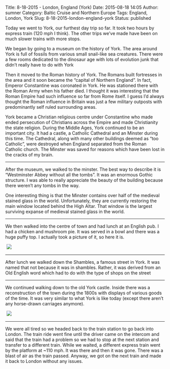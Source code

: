 Title: 8-18-2015 - London, England (York)
Date: 2015-08-18 14:05
Author: sumner
Category: Baltic Cruise and Northern Europe
Tags: England, London, York
Slug: 8-18-2015-london-england-york
Status: published

Today we went to York, our furthest day trip so far. It took two hours
by express train (120 mph I think). The other trips we’ve made have been
on much slower trains with more stops.

We began by going to a museum on the history of York. The area around
York is full of fossils from various small snail-like sea creatures.
There were a few rooms dedicated to the dinosaur age with lots of
evolution junk that didn’t really have to do with York

Then it moved to the Roman history of York. The Romans built fortresses
in the area and it soon became the “capital of Northern England”. In
fact, Emperor Constantine was coronated in York. He was stationed there
with the Roman Army when his father died. I thought it was interesting
that the Roman Empire had such influence so far from Rome itself. I
guess I’d always thought the Roman influence in Britain was just a few
military outposts with predominantly self ruled surrounding areas.

York became a Christian religious centre under Constantine who made
ended persecution of Christians across the Empire and made Christianity
the state religion. During the Middle Ages, York continued to be an
important city. It had a castle, a Catholic Cathedral and an Minster
during this time. The Cathedral, along with many other buildings deemed
as “too Catholic”, were destroyed when England separated from the Roman
Catholic church. The Minster was saved for reasons which have been lost
in the cracks of my brain.

------------------------------------------------------------------------

After the museum, we walked to the minster. The best way to describe it
is “Westminster Abbey without all the tombs”. It was an enormous Gothic
structure. I was able to really appreciate the beauty of the building
because there weren’t any tombs in the way.

One interesting thing is that the Minster contains over half of the
medieval stained glass in the world. Unfortunately, they are currently
restoring the main window located behind the High Altar. That window is
the largest surviving expanse of medieval stained glass in the world.

------------------------------------------------------------------------

We then walked into the centre of town and had lunch at an English pub.
I had a chicken and mushroom pie. It was served in a bowl and there was
a huge puffy top. I actually took a picture of it, so here it is.

 [![](http://www.the-evans.family/sumner/blog/wp-content/uploads/2015/08/img_1902-1.jpg)](http://www.the-evans.family/sumner/blog/wp-content/uploads/2015/08/img_1902-1.jpg) 

------------------------------------------------------------------------

After lunch we walked down the Shambles, a famous street in York. It was
named that not because it was in shambles. Rather, it was derived from
an Old English word which had to do with the type of shops on the street

------------------------------------------------------------------------

We continued walking down to the old York castle. Inside there was a
reconstruction of the town during the 1800s with displays of various
goods of the time. It was very similar to what York is like today
(except there aren’t any horse-drawn carriages anymore).

 [![](http://www.the-evans.family/sumner/blog/wp-content/uploads/2015/08/img_1913-1.jpg)](http://www.the-evans.family/sumner/blog/wp-content/uploads/2015/08/img_1913-1.jpg) 

------------------------------------------------------------------------

We were all tired so we headed back to the train station to go back into
London. The train ride went fine until the driver came on the intercom
and said that the train had a problem so we had to stop at the next
station and transfer to a different train. While we waited, a different
express train went by the platform at \~110 mph. It was there and then
it was gone. There was a blast of air as the train passed. Anyway, we
got on the next train and made it back to London without any issues.
